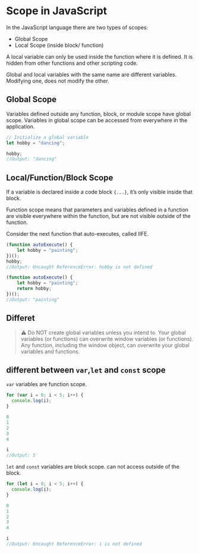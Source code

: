 
# Scope in JavaScript

In the JavaScript language there are two types of scopes:

-   Global Scope
-   Local Scope (inside block/ function)

A local variable can only be used inside the function where it is defined. It is hidden from other functions and other scripting code.

Global and local variables with the same name are different variables. Modifying one, does not modify the other.

## Global Scope
Variables defined outside any function, block, or module scope have global scope.
Variables in global scope can be accessed from everywhere in the application.
```javascript
// Initialize a global variable
let hobby = "dancing";

hobby;
//Output: "dancing"
```

## Local/Function/Block Scope

If a variable is declared inside a code block `{...}`, it’s only visible inside that block.

Function scope means that parameters and variables defined in a function are visible everywhere within the function, but are not visible outside of the function.

Consider the next function that auto-executes, called IIFE.
```javascript
(function autoExecute() {
    let hobby = "painting";
})();
hobby;
//Output: Uncaught ReferenceError: hobby is not defined
```
```javascript
(function autoExecute() {
    let hobby = "painting";
    return hobby;
})();
//Output: "painting"
```

## Differet

> :warning: 
Do NOT create global variables unless you intend to.
Your global variables (or functions) can overwrite window variables (or functions).  
Any function, including the window object, can overwrite your global variables and functions.


## different between `var`,`let` and `const` scope
`var` variables are function scope.
```javascript
for (var i = 0; i < 5; i++) {
  console.log(i);
}

0
1
2
3
4

i
//Output: 5
```
`let` and `const` variables are block scope. can not access outside of the block.
```javascript
for (let i = 0; i < 5; i++) {
  console.log(i);
}

0
1
2
3
4

i
//Output: Uncaught ReferenceError: i is not defined
```
<!--stackedit_data:
eyJoaXN0b3J5IjpbMzAzOTg2Nzg1XX0=
-->
